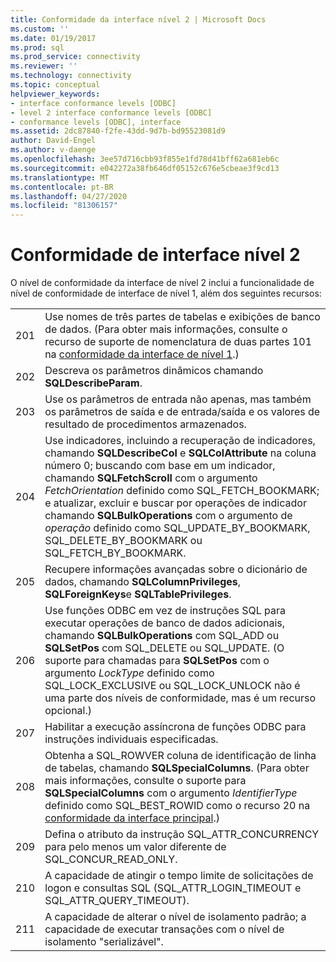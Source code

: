 ```yaml
---
title: Conformidade da interface nível 2 | Microsoft Docs
ms.custom: ''
ms.date: 01/19/2017
ms.prod: sql
ms.prod_service: connectivity
ms.reviewer: ''
ms.technology: connectivity
ms.topic: conceptual
helpviewer_keywords:
- interface conformance levels [ODBC]
- level 2 interface conformance levels [ODBC]
- conformance levels [ODBC], interface
ms.assetid: 2dc87840-f2fe-43dd-9d7b-bd95523081d9
author: David-Engel
ms.author: v-daenge
ms.openlocfilehash: 3ee57d716cbb93f855e1fd78d41bff62a681eb6c
ms.sourcegitcommit: e042272a38fb646df05152c676e5cbeae3f9cd13
ms.translationtype: MT
ms.contentlocale: pt-BR
ms.lasthandoff: 04/27/2020
ms.locfileid: "81306157"
---
```

# <a name="level-2-interface-conformance"></a>Conformidade de interface nível 2
O nível de conformidade da interface de nível 2 inclui a funcionalidade de nível de conformidade de interface de nível 1, além dos seguintes recursos:  
  
|||  
|-|-|  
|201|Use nomes de três partes de tabelas e exibições de banco de dados. (Para obter mais informações, consulte o recurso de suporte de nomenclatura de duas partes 101 na [conformidade da interface de nível 1](../../../odbc/reference/develop-app/level-1-interface-conformance.md).)|  
|202|Descreva os parâmetros dinâmicos chamando **SQLDescribeParam**.|  
|203|Use os parâmetros de entrada não apenas, mas também os parâmetros de saída e de entrada/saída e os valores de resultado de procedimentos armazenados.|  
|204|Use indicadores, incluindo a recuperação de indicadores, chamando **SQLDescribeCol** e **SQLColAttribute** na coluna número 0; buscando com base em um indicador, chamando **SQLFetchScroll** com o argumento *FetchOrientation* definido como SQL_FETCH_BOOKMARK; e atualizar, excluir e buscar por operações de indicador chamando **SQLBulkOperations** com o argumento de *operação* definido como SQL_UPDATE_BY_BOOKMARK, SQL_DELETE_BY_BOOKMARK ou SQL_FETCH_BY_BOOKMARK.|  
|205|Recupere informações avançadas sobre o dicionário de dados, chamando **SQLColumnPrivileges**, **SQLForeignKeys**e **SQLTablePrivileges**.|  
|206|Use funções ODBC em vez de instruções SQL para executar operações de banco de dados adicionais, chamando **SQLBulkOperations** com SQL_ADD ou **SQLSetPos** com SQL_DELETE ou SQL_UPDATE. (O suporte para chamadas para **SQLSetPos** com o argumento *LockType* definido como SQL_LOCK_EXCLUSIVE ou SQL_LOCK_UNLOCK não é uma parte dos níveis de conformidade, mas é um recurso opcional.)|  
|207|Habilitar a execução assíncrona de funções ODBC para instruções individuais especificadas.|  
|208|Obtenha a SQL_ROWVER coluna de identificação de linha de tabelas, chamando **SQLSpecialColumns**. (Para obter mais informações, consulte o suporte para **SQLSpecialColumns** com o argumento *IdentifierType* definido como SQL_BEST_ROWID como o recurso 20 na [conformidade da interface principal](../../../odbc/reference/develop-app/core-interface-conformance.md).)|  
|209|Defina o atributo da instrução SQL_ATTR_CONCURRENCY para pelo menos um valor diferente de SQL_CONCUR_READ_ONLY.|  
|210|A capacidade de atingir o tempo limite de solicitações de logon e consultas SQL (SQL_ATTR_LOGIN_TIMEOUT e SQL_ATTR_QUERY_TIMEOUT).|  
|211|A capacidade de alterar o nível de isolamento padrão; a capacidade de executar transações com o nível de isolamento "serializável".|
